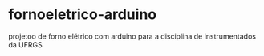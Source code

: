 # fornoeletrico-arduino
projetoo de forno elétrico com arduino para a disciplina de instrumentados da UFRGS
